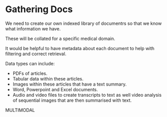 # Gathering Docs

We need to create our own indexed library of documentrs so that we know what information we have.

These will be collated for a specific medical domain.

It would be helpful to have metadata about each document to help with filtering and correct retrieval.

Data types can include:

- PDFs of articles.
- Tabular data within these articles.
- Images within these articles that have a text summary.
- Word, Powerpoint and Excel documents.
- Audio and video files to create transcripts to text as well video analysis of sequential images that are then summarised with text.

MULTIMODAL